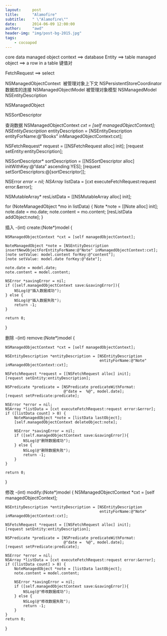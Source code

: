 ```yaml
---
layout:     post
title:      "Alamofire"
subtitle:   " \"Alamofire\""
date:       2014-06-09 12:00:00
author:     "awd"
header-img: "img/post-bg-2015.jpg"
tags:
    - cocoapod
---
```

core data
managed object context ==> database
Entity                                      ==> table
managed object                 ==> a row in a table   键值对


FetchRequest 		  ==> select

 

NSManagedObjectContext		 被管理对象上下文
NSPersistentStoreCoordinator	 数据库的连接
NSManagedObjectModel		 被管理对象模型
NSManagedModel			
NSEntityDescription


NSManagedObject

NSSortDescriptor

查询数据
NSManagedObjectContext *cxt = [self managedObjectContext];
NSEntityDescription* entityDescription = [NSEntityDescription entityForName:@“Books” inManagedObjectContext:cxt];

NSFetchRequest* request = [[NSFetchRequest alloc] init];
[request setEntity:entityDescription];

NSSortDescriptor* sortDescription = [[NSSortDescriptor alloc] initWithKey:@“data” ascending:YES];
[request setSortDescriptors:@[sortDescriptor]];

NSError *error = nil;
NSArray* listData = [cxt executeFetchRequest:request error:&error];

NSMutableArray* resListData = [[NSMutableArray alloc] init];

for (NoteManagedObject *mo in listData) {
        Note *note = [[Note alloc] init];
        note.date = mo.date;
        note.content = mo.content;
        [resListData addObject:note];
}



插入
-(int) create:(Note*)model
{
    
    NSManagedObjectContext *cxt = [self managedObjectContext];
    
    NoteManagedObject *note = [NSEntityDescription insertNewObjectForEntityForName:@"Note" inManagedObjectContext:cxt];
    [note setValue: model.content forKey:@"content"];
    [note setValue: model.date forKey:@"date"];
    
    note.date = model.date;
    note.content = model.content;
    
    NSError *savingError = nil;
    if ([self.managedObjectContext save:&savingError]){
        NSLog(@"插入数据成功");
    } else {
        NSLog(@"插入数据失败");
        return -1;
    }
    
    return 0;
}

删除
-(int) remove:(Note*)model
{
    
    NSManagedObjectContext *cxt = [self managedObjectContext];
    
    NSEntityDescription *entityDescription = [NSEntityDescription
                                              entityForName:@"Note" inManagedObjectContext:cxt];
    
    NSFetchRequest *request = [[NSFetchRequest alloc] init];
    [request setEntity:entityDescription];
    
    NSPredicate *predicate = [NSPredicate predicateWithFormat:
                              @"date =  %@", model.date];
    [request setPredicate:predicate];
    
    NSError *error = nil;
    NSArray *listData = [cxt executeFetchRequest:request error:&error];
    if ([listData count] > 0) {
        NoteManagedObject *note = [listData lastObject];
        [self.managedObjectContext deleteObject:note];
        
        NSError *savingError = nil;
        if ([self.managedObjectContext save:&savingError]){
            NSLog(@"删除数据成功");
        } else {
            NSLog(@"删除数据失败");
            return -1;
        }
    }
    
    return 0;
}


修改
-(int) modify:(Note*)model
{
    NSManagedObjectContext *cxt = [self managedObjectContext];
    
    NSEntityDescription *entityDescription = [NSEntityDescription
                                              entityForName:@"Note" inManagedObjectContext:cxt];
    
    NSFetchRequest *request = [[NSFetchRequest alloc] init];
    [request setEntity:entityDescription];
    
    NSPredicate *predicate = [NSPredicate predicateWithFormat:
                              @"date =  %@", model.date];
    [request setPredicate:predicate];
    
    NSError *error = nil;
    NSArray *listData = [cxt executeFetchRequest:request error:&error];
    if ([listData count] > 0) {
        NoteManagedObject *note = [listData lastObject];
        note.content = model.content;
        
        NSError *savingError = nil;
        if ([self.managedObjectContext save:&savingError]){
            NSLog(@"修改数据成功");
        } else {
            NSLog(@"修改数据失败");
            return -1;
        }
    }
    return 0;
}